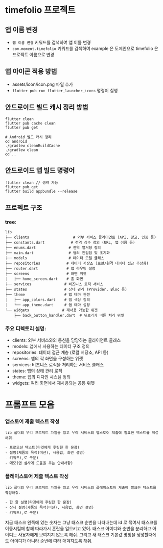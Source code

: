 # timefolio 프로젝트

## 앱 이름 변경
- `앱 이름 변경` 키워드를 검색하여 앱 이름 변경
- `com.moment.timefolio` 키워드를 검색하여 example 은 도메인으로 timefolio 은 프로젝트 이름으로 변경

## 앱 아이콘 적용 방법
- assets/icon/icon.png 파일 추가
- `flutter pub run flutter_launcher_icons` 명령어 실행

## 안드로이드 빌드 캐시 정리 방법
```
flutter clean
flutter pub cache clean
flutter pub get

# Android 빌드 캐시 정리
cd android 
./gradlew cleanBuildCache
./gradlew clean
cd ..
```

## 안드로이드 앱 빌드 명령어
```
flutter clean // 생략 가능
flutter pub get
flutter build appbundle --release
```

## 프로젝트 구조

### tree:
```
lib
├── clients                    # 외부 서비스 클라이언트 (API, 광고, 인증 등)
├── constants.dart            # 전역 상수 정의 (URL, 앱 이름 등)
├── enums.dart               # 전역 열거형 정의
├── main.dart                # 앱의 진입점 및 초기화
├── models                   # 데이터 모델 클래스
├── repositories            # 데이터 저장소 (로컬/원격 데이터 접근 추상화)
├── router.dart             # 앱 라우팅 설정
├── screens                 # 화면 위젯
│   ├── home_screen.dart    # 홈 화면
├── services               # 비즈니스 로직 서비스
├── states                 # 상태 관리 (Provider, Bloc 등)
├── theme                  # 앱 테마 관련
│   ├── app_colors.dart    # 앱 색상 정의
│   └── app_theme.dart     # 앱 테마 설정
└── widgets               # 재사용 가능한 위젯
    ├── back_button_handler.dart  # 뒤로가기 버튼 처리 위젯
```
### 주요 디렉토리 설명:
- clients: 외부 서비스와의 통신을 담당하는 클라이언트 클래스
- models: 앱에서 사용하는 데이터 구조 정의
- repositories: 데이터 접근 계층 (로컬 저장소, API 등)
- screens: 앱의 각 화면을 구성하는 위젯
- services: 비즈니스 로직을 처리하는 서비스 클래스
- states: 앱의 상태 관리 로직
- theme: 앱의 디자인 시스템 정의
- widgets: 여러 화면에서 재사용되는 공통 위젯


# 프롬프트 모음

### 앱스토어 제출 텍스트 작성
```
lib 폴더의 우리 프로젝트 파일을 읽고 우리 서비스의 앱스토어 제출에 필요한 텍스트를 작성해줘.

- 프로모션 텍스트(타깃에게 후킹한 한 문장)
- 설명(제품의 목적(미션), 사용법, 화면 설명)
- 키워드(,로 구분)
- 메모(앱 심사에 도움을 주는 안내사항)
```

### 플레이스토어 제출 텍스트 작성
```
lib 폴더의 우리 프로젝트 파일을 읽고 우리 서비스의 플레이스토어 제출에 필요한 텍스트를 작성해줘.

- 한 줄 설명(타깃에게 후킹한 한 문장)
- 상세 설명(제품의 목적(미션), 사용법, 화면 설명)
- 키워드(,로 구분)
```


지금 태스크 왼쪽에 있는 숫자는 그냥 태스크 순번을 나타내는데 id 로 묶여서 태스크를 이동시킬때 함께 따라가서 혼란을 일으키고 있어. 태스크 아이디와 순번을 분리하고 아이디는 사용자에게 보여지지 않도록 해줘. 그리고 새 태스크 기본값 명칭을 생성할때에도 아이디가 아니라 순번에 따라 매겨지도록 해줘.